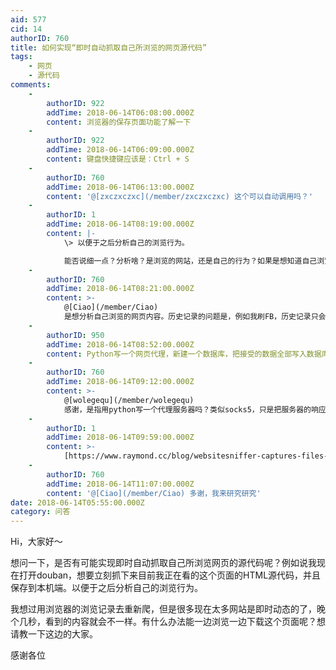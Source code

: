 ```yaml
---
aid: 577
cid: 14
authorID: 760
title: 如何实现“即时自动抓取自己所浏览的网页源代码”
tags:
    - 网页
    - 源代码
comments:
    -
        authorID: 922
        addTime: 2018-06-14T06:08:00.000Z
        content: 浏览器的保存页面功能了解一下
    -
        authorID: 922
        addTime: 2018-06-14T06:09:00.000Z
        content: 键盘快捷键应该是：Ctrl + S
    -
        authorID: 760
        addTime: 2018-06-14T06:13:00.000Z
        content: '@[zxczxczxc](/member/zxczxczxc) 这个可以自动调用吗？'
    -
        authorID: 1
        addTime: 2018-06-14T08:19:00.000Z
        content: |-
            \> 以便于之后分析自己的浏览行为。

            能否说细一点？分析啥？是浏览的网站，还是自己的行为？如果是想知道自己浏览了哪些网站，直接分析浏览器的历史记录就可以了，这方面的插件很多。
    -
        authorID: 760
        addTime: 2018-06-14T08:21:00.000Z
        content: >-
            @[Ciao](/member/Ciao)
            是想分析自己浏览的网页内容。历史记录的问题是，例如我刷FB，历史记录只会留下FB的网址，但是我想保存所有我在fb上看到的动态。
    -
        authorID: 950
        addTime: 2018-06-14T08:52:00.000Z
        content: Python写一个网页代理，新建一个数据库，把接受的数据全部写入数据库
    -
        authorID: 760
        addTime: 2018-06-14T09:12:00.000Z
        content: >-
            @[wolegequ](/member/wolegequ)
            感谢，是指用python写一个代理服务器吗？类似socks5，只是把服务器的响应再自己保存一份。
    -
        authorID: 1
        addTime: 2018-06-14T09:59:00.000Z
        content: >-
            [https://www.raymond.cc/blog/websitesniffer-captures-files-downloaded-from-internet/](https://www.raymond.cc/blog/websitesniffer-captures-files-downloaded-from-internet/)
    -
        authorID: 760
        addTime: 2018-06-14T11:07:00.000Z
        content: '@[Ciao](/member/Ciao) 多谢，我来研究研究'
date: 2018-06-14T05:55:00.000Z
category: 问答
---
```


Hi，大家好～

想问一下，是否有可能实现即时自动抓取自己所浏览网页的源代码呢？例如说我现在打开douban，想要立刻抓下来目前我正在看的这个页面的HTML源代码，并且保存到本机端。以便于之后分析自己的浏览行为。

我想过用浏览器的浏览记录去重新爬，但是很多现在太多网站是即时动态的了，晚个几秒，看到的内容就会不一样。有什么办法能一边浏览一边下载这个页面呢？想请教一下这边的大家。

感谢各位

